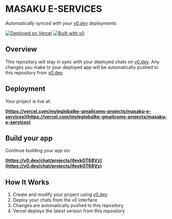 # MASAKU E-SERVICES

*Automatically synced with your [v0.dev](https://v0.dev) deployments*

[![Deployed on Vercel](https://img.shields.io/badge/Deployed%20on-Vercel-black?style=for-the-badge&logo=vercel)](https://vercel.com/myleglobalke-gmailcoms-projects/masaku-e-services)
[![Built with v0](https://img.shields.io/badge/Built%20with-v0.dev-black?style=for-the-badge)](https://v0.dev/chat/projects/ifevkGT68Vz)

## Overview

This repository will stay in sync with your deployed chats on [v0.dev](https://v0.dev).
Any changes you make to your deployed app will be automatically pushed to this repository from [v0.dev](https://v0.dev).

## Deployment

Your project is live at:

**[https://vercel.com/myleglobalke-gmailcoms-projects/masaku-e-services](https://vercel.com/myleglobalke-gmailcoms-projects/masaku-e-services)**

## Build your app

Continue building your app on:

**[https://v0.dev/chat/projects/ifevkGT68Vz](https://v0.dev/chat/projects/ifevkGT68Vz)**

## How It Works

1. Create and modify your project using [v0.dev](https://v0.dev)
2. Deploy your chats from the v0 interface
3. Changes are automatically pushed to this repository
4. Vercel deploys the latest version from this repository